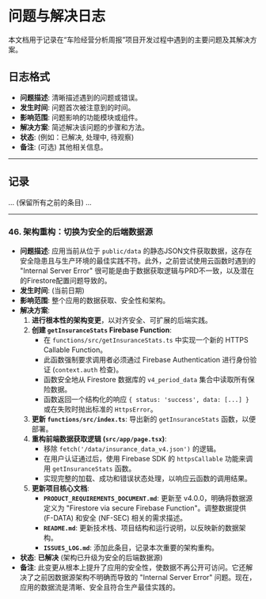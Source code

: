 
# 问题与解决日志

本文档用于记录在“车险经营分析周报”项目开发过程中遇到的主要问题及其解决方案。

## 日志格式
- **问题描述**: 清晰描述遇到的问题或错误。
- **发生时间**: 问题首次被注意到的时间。
- **影响范围**: 问题影响的功能模块或组件。
- **解决方案**: 简述解决该问题的步骤和方法。
- **状态**: (例如：已解决, 处理中, 待观察)
- **备注**: (可选) 其他相关信息。

---

## 记录

... (保留所有之前的条目) ...

---
### 46. 架构重构：切换为安全的后端数据源
- **问题描述**: 应用当前从位于 `public/data` 的静态JSON文件获取数据，这存在安全隐患且与生产环境的最佳实践不符。此外，之前尝试使用云函数时遇到的 "Internal Server Error" 很可能是由于数据获取逻辑与PRD不一致，以及潜在的Firestore配置问题导致的。
- **发生时间**: (当前日期)
- **影响范围**: 整个应用的数据获取、安全性和架构。
- **解决方案**:
    1.  **进行根本性的架构变更**，以对齐安全、可扩展的后端实践。
    2.  **创建 `getInsuranceStats` Firebase Function**:
        *   在 `functions/src/getInsuranceStats.ts` 中实现一个新的 HTTPS Callable Function。
        *   此函数强制要求调用者必须通过 Firebase Authentication 进行身份验证 (`context.auth` 检查)。
        *   函数安全地从 Firestore 数据库的 `v4_period_data` 集合中读取所有保险数据。
        *   函数返回一个结构化的响应 `{ status: 'success', data: [...] }` 或在失败时抛出标准的 `HttpsError`。
    3.  **更新 `functions/src/index.ts`**: 导出新的 `getInsuranceStats` 函数，以便部署。
    4.  **重构前端数据获取逻辑 (`src/app/page.tsx`)**:
        *   移除 `fetch('/data/insurance_data_v4.json')` 的逻辑。
        *   在用户认证通过后，使用 Firebase SDK 的 `httpsCallable` 功能来调用 `getInsuranceStats` 函数。
        *   实现完整的加载、成功和错误状态处理，以响应云函数的调用结果。
    5.  **更新项目核心文档**:
        *   **`PRODUCT_REQUIREMENTS_DOCUMENT.md`**: 更新至 v4.0.0，明确将数据源定义为 "Firestore via secure Firebase Function"。调整数据提供 (F-DATA) 和安全 (NF-SEC) 相关的需求描述。
        *   **`README.md`**: 更新技术栈、项目结构和运行说明，以反映新的数据架构。
        *   **`ISSUES_LOG.md`**: 添加此条目，记录本次重要的架构重构。
- **状态**: **已解决** (架构已升级为安全的后端数据源)
- **备注**: 此变更从根本上提升了应用的安全性，使数据不再公开可访问。它还解决了之前因数据源架构不明确而导致的 "Internal Server Error" 问题。现在，应用的数据流是清晰、安全且符合生产最佳实践的。
